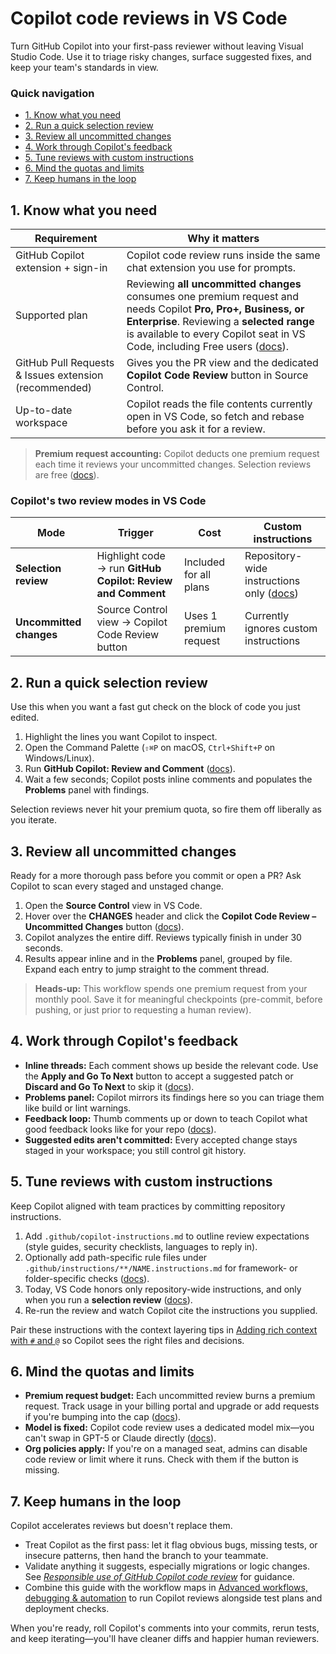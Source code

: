 # Copilot code reviews in VS Code

Turn GitHub Copilot into your first-pass reviewer without leaving Visual Studio Code. Use it to triage risky changes, surface suggested fixes, and keep your team's standards in view.

### Quick navigation

- [1. Know what you need](#1-know-what-you-need)
- [2. Run a quick selection review](#2-run-a-quick-selection-review)
- [3. Review all uncommitted changes](#3-review-all-uncommitted-changes)
- [4. Work through Copilot's feedback](#4-work-through-copilots-feedback)
- [5. Tune reviews with custom instructions](#5-tune-reviews-with-custom-instructions)
- [6. Mind the quotas and limits](#6-mind-the-quotas-and-limits)
- [7. Keep humans in the loop](#7-keep-humans-in-the-loop)

## 1. Know what you need

| Requirement | Why it matters |
| --- | --- |
| GitHub Copilot extension + sign-in | Copilot code review runs inside the same chat extension you use for prompts. |
| Supported plan | Reviewing **all uncommitted changes** consumes one premium request and needs Copilot **Pro, Pro+, Business, or Enterprise**. Reviewing a **selected range** is available to every Copilot seat in VS Code, including Free users ([docs](https://docs.github.com/en/copilot/concepts/agents/code-review#availability)). |
| GitHub Pull Requests & Issues extension (recommended) | Gives you the PR view and the dedicated **Copilot Code Review** button in Source Control. |
| Up-to-date workspace | Copilot reads the file contents currently open in VS Code, so fetch and rebase before you ask it for a review. |

> **Premium request accounting:** Copilot deducts one premium request each time it reviews your uncommitted changes. Selection reviews are free ([docs](https://docs.github.com/en/copilot/concepts/agents/code-review#code-review-monthly-quota)).

### Copilot's two review modes in VS Code

| Mode | Trigger | Cost | Custom instructions |
| --- | --- | --- | --- |
| **Selection review** | Highlight code → run **GitHub Copilot: Review and Comment** | Included for all plans | Repository-wide instructions only ([docs](https://docs.github.com/en/copilot/how-tos/use-copilot-agents/request-a-code-review/use-code-review?tool=vscode#customizing-copilots-reviews-with-custom-instructions-1)) |
| **Uncommitted changes** | Source Control view → Copilot Code Review button | Uses 1 premium request | Currently ignores custom instructions |

## 2. Run a quick selection review

Use this when you want a fast gut check on the block of code you just edited.

1. Highlight the lines you want Copilot to inspect.
2. Open the Command Palette (`⇧⌘P` on macOS, `Ctrl+Shift+P` on Windows/Linux).
3. Run **GitHub Copilot: Review and Comment** ([docs](https://docs.github.com/en/copilot/how-tos/use-copilot-agents/request-a-code-review/use-code-review?tool=vscode#reviewing-a-selection-of-code)).
4. Wait a few seconds; Copilot posts inline comments and populates the **Problems** panel with findings.

Selection reviews never hit your premium quota, so fire them off liberally as you iterate.

## 3. Review all uncommitted changes

Ready for a more thorough pass before you commit or open a PR? Ask Copilot to scan every staged and unstaged change.

1. Open the **Source Control** view in VS Code.
2. Hover over the **CHANGES** header and click the **Copilot Code Review – Uncommitted Changes** button ([docs](https://docs.github.com/en/copilot/how-tos/use-copilot-agents/request-a-code-review/use-code-review?tool=vscode#reviewing-all-uncommitted-changes)).
3. Copilot analyzes the entire diff. Reviews typically finish in under 30 seconds.
4. Results appear inline and in the **Problems** panel, grouped by file. Expand each entry to jump straight to the comment thread.

> **Heads-up:** This workflow spends one premium request from your monthly pool. Save it for meaningful checkpoints (pre-commit, before pushing, or just prior to requesting a human review).

## 4. Work through Copilot's feedback

- **Inline threads:** Each comment shows up beside the relevant code. Use the **Apply and Go To Next** button to accept a suggested patch or **Discard and Go To Next** to skip it ([docs](https://docs.github.com/en/copilot/how-tos/use-copilot-agents/request-a-code-review/use-code-review?tool=vscode#working-with-suggested-changes-provided-by-copilot-1)).
- **Problems panel:** Copilot mirrors its findings here so you can triage them like build or lint warnings.
- **Feedback loop:** Thumb comments up or down to teach Copilot what good feedback looks like for your repo ([docs](https://docs.github.com/en/copilot/how-tos/use-copilot-agents/request-a-code-review/use-code-review?tool=vscode#providing-feedback-on-copilots-reviews-1)).
- **Suggested edits aren't committed:** Every accepted change stays staged in your workspace; you still control git history.

## 5. Tune reviews with custom instructions

Keep Copilot aligned with team practices by committing repository instructions.

1. Add `.github/copilot-instructions.md` to outline review expectations (style guides, security checklists, languages to reply in).
2. Optionally add path-specific rule files under `.github/instructions/**/NAME.instructions.md` for framework- or folder-specific checks ([docs](https://docs.github.com/en/copilot/customizing-copilot/adding-repository-custom-instructions-for-github-copilot)).
3. Today, VS Code honors only repository-wide instructions, and only when you run a **selection review** ([docs](https://docs.github.com/en/copilot/how-tos/use-copilot-agents/request-a-code-review/use-code-review?tool=vscode#customizing-copilots-reviews-with-custom-instructions-1)).
4. Re-run the review and watch Copilot cite the instructions you supplied.

Pair these instructions with the context layering tips in [Adding rich context with `#` and `@`](../context/README.md) so Copilot sees the right files and decisions.

## 6. Mind the quotas and limits

- **Premium request budget:** Each uncommitted review burns a premium request. Track usage in your billing portal and upgrade or add requests if you're bumping into the cap ([docs](https://docs.github.com/en/copilot/concepts/agents/code-review#code-review-monthly-quota)).
- **Model is fixed:** Copilot code review uses a dedicated model mix—you can't swap in GPT-5 or Claude directly ([docs](https://docs.github.com/en/copilot/concepts/agents/code-review#model-usage)).
- **Org policies apply:** If you're on a managed seat, admins can disable code review or limit where it runs. Check with them if the button is missing.

## 7. Keep humans in the loop

Copilot accelerates reviews but doesn't replace them.

- Treat Copilot as the first pass: let it flag obvious bugs, missing tests, or insecure patterns, then hand the branch to your teammate.
- Validate anything it suggests, especially migrations or logic changes. See [_Responsible use of GitHub Copilot code review_](https://docs.github.com/en/copilot/responsible-use-of-github-copilot-features/responsible-use-of-github-copilot-code-review) for guidance.
- Combine this guide with the workflow maps in [Advanced workflows, debugging & automation](../advanced/README.md) to run Copilot reviews alongside test plans and deployment checks.

When you're ready, roll Copilot's comments into your commits, rerun tests, and keep iterating—you'll have cleaner diffs and happier human reviewers.
